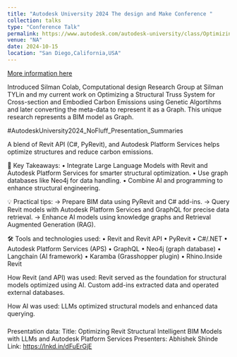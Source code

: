 ```yaml
---
title: "Autodesk University 2024 The design and Make Conference "
collection: talks
type: "Conference Talk"
permalink: https://www.autodesk.com/autodesk-university/class/Optimizing-Revit-Structural-Intelligent-Models-with-Large-Language-Models-and-Autodesk-Platform-Services-2024
venue: "NA"
date: 2024-10-15
location: "San Diego,California,USA"
---
```


[More information here](https://www.autodesk.com/autodesk-university/class/Optimizing-Revit-Structural-Intelligent-Models-with-Large-Language-Models-and-Autodesk-Platform-Services-2024)

Introduced Silman Colab, Computational design Research Group at Silman TYLin and my current work on Optimizing a Structural 
Truss System for Cross-section and Embodied Carbon Emissions using Genetic Algortihms and later converting the meta-data to 
represent it as a Graph. This unique research represents a BIM model as Graph.

#AutodeskUniversity2024_NoFluff_Presentation_Summaries

A blend of Revit API (C#, PyRevit), and Autodesk Platform Services helps optimize structures and reduce carbon emissions.

📌 Key Takeaways: 
• Integrate Large Language Models with Revit and Autodesk Platform Services for smarter structural optimization.
• Use graph databases like Neo4j for data handling.
• Combine AI and programming to enhance structural engineering.


💡 Practical tips:
→ Prepare BIM data using PyRevit and C# add-ins.
→ Query Revit models with Autodesk Platform Services and GraphQL for precise data retrieval.
→ Enhance AI models using knowledge graphs and Retrieval Augmented Generation (RAG).


🛠️ Tools and technologies used:
• Revit and Revit API
• PyRevit
• C#/.NET
• Autodesk Platform Services (APS)
• GraphQL
• Neo4j (graph database)
• Langchain (AI framework)
• Karamba (Grasshopper plugin)
• Rhino.Inside Revit

How Revit (and API) was used:
Revit served as the foundation for structural models optimized using AI. Custom add-ins extracted data and operated external databases.

How AI was used:
LLMs optimized structural models and enhanced data querying.


###
Presentation data:
Title: Optimizing Revit Structural Intelligent BIM Models with LLMs and Autodesk Platform Services
Presenters: Abhishek Shinde
Link: https://lnkd.in/dFuErGjE
